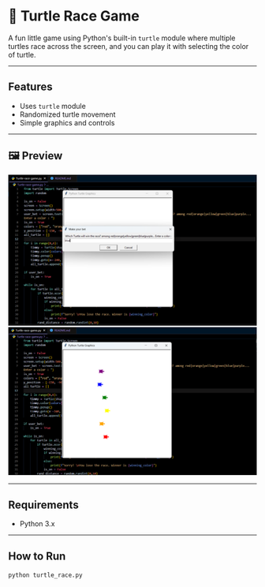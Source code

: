 # 🐢 Turtle Race Game

A fun little game using Python's built-in `turtle` module where multiple turtles race across the screen, and you can play it with selecting the color of turtle.

---

## Features
- Uses `turtle` module
- Randomized turtle movement
- Simple graphics and controls

---

## 🖼️ Preview

![Game Preview](./assets/preview(1).png)
![Game Preview](./assets/preview(2).png)

---

## Requirements
- Python 3.x

---

## How to Run
```bash
python turtle_race.py
